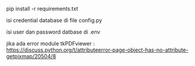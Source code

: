 pip install -r requirements.txt 

isi credential database di file config.py 


isi user dan password datbase di .env


jika ada error module tkPDFviewer : 
https://discuss.python.org/t/attributeerror-page-object-has-no-attribute-getpixmap/20504/8 
